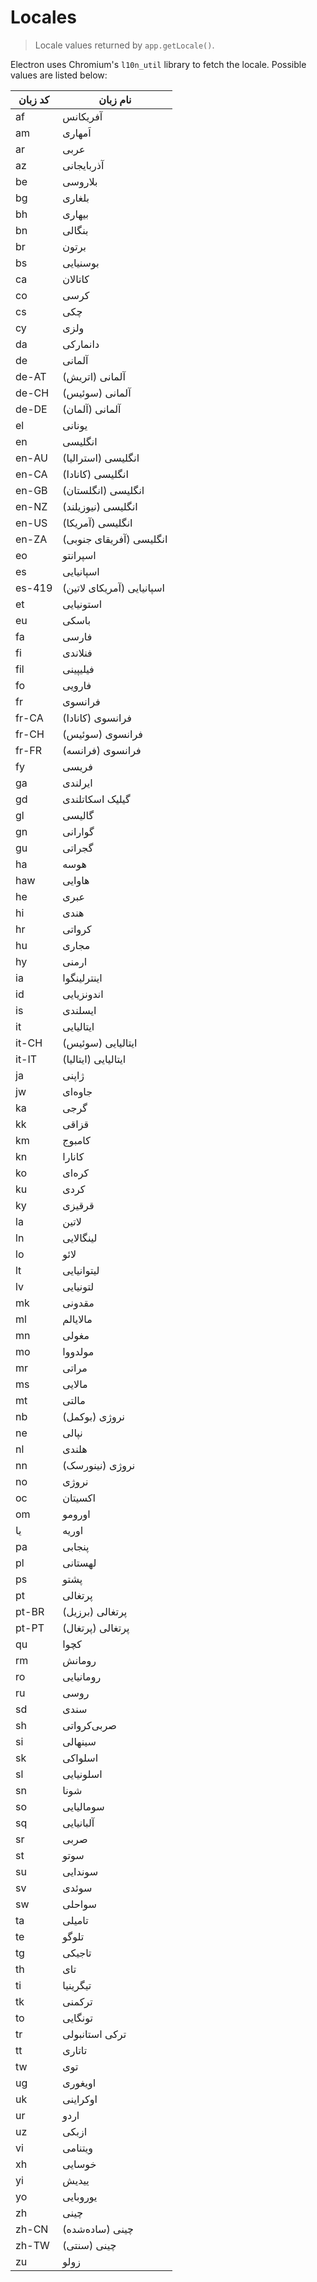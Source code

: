 # Locales

> Locale values returned by `app.getLocale()`.

Electron uses Chromium's `l10n_util` library to fetch the locale. Possible values are listed below:

| کد زبان | نام زبان                  |
| ------- | ------------------------- |
| af      | آفریکانس                  |
| am      | اَمهاری                   |
| ar      | عربی                      |
| az      | آذربایجانی                |
| be      | بلاروسی                   |
| bg      | بلغاری                    |
| bh      | بیهاری                    |
| bn      | بنگالی                    |
| br      | برتون                     |
| bs      | بوسنیایی                  |
| ca      | کاتالان                   |
| co      | کرسی                      |
| cs      | چکی                       |
| cy      | ولزی                      |
| da      | دانمارکی                  |
| de      | آلمانی                    |
| de-AT   | آلمانی (اتریش)            |
| de-CH   | آلمانی (سوئیس)            |
| de-DE   | آلمانی (آلمان)            |
| el      | یونانی                    |
| en      | انگلیسی                   |
| en-AU   | انگلیسی (استرالیا)        |
| en-CA   | انگلیسی (کانادا)          |
| en-GB   | انگلیسی (انگلستان)        |
| en-NZ   | انگلیسی (نیوزیلند)        |
| en-US   | انگلیسی (آمریکا)          |
| en-ZA   | انگلیسی (آفریقای جنوبی)   |
| eo      | اسپرانتو                  |
| es      | اسپانیایی                 |
| es-419  | اسپانیایی (آمریکای لاتین) |
| et      | استونیایی                 |
| eu      | باسکی                     |
| fa      | فارسی                     |
| fi      | فنلاندی                   |
| fil     | فیلیپینی                  |
| fo      | فارویی                    |
| fr      | فرانسوی                   |
| fr-CA   | فرانسوی (کانادا)          |
| fr-CH   | فرانسوی (سوئیس)           |
| fr-FR   | فرانسوی (فرانسه)          |
| fy      | فریسی                     |
| ga      | ایرلندی                   |
| gd      | گیلیک اسکاتلندی           |
| gl      | گالیسی                    |
| gn      | گوارانی                   |
| gu      | گجراتی                    |
| ha      | هوسه                      |
| haw     | هاوایی                    |
| he      | عبری                      |
| hi      | هندی                      |
| hr      | کرواتی                    |
| hu      | مجاری                     |
| hy      | ارمنی                     |
| ia      | اینترلینگوا               |
| id      | اندونزیایی                |
| is      | ایسلندی                   |
| it      | ایتالیایی                 |
| it-CH   | ایتالیایی (سوئیس)         |
| it-IT   | ایتالیایی (ایتالیا)       |
| ja      | ژاپنی                     |
| jw      | جاوه‌ای                   |
| ka      | گرجی                      |
| kk      | قزاقی                     |
| km      | کامبوج                    |
| kn      | کانارا                    |
| ko      | کره‌ای                    |
| ku      | کردی                      |
| ky      | قرقیزی                    |
| la      | لاتین                     |
| ln      | لینگالایی                 |
| lo      | لائو                      |
| lt      | لیتوانیایی                |
| lv      | لتونیایی                  |
| mk      | مقدونی                    |
| ml      | مالایالم                  |
| mn      | مغولی                     |
| mo      | مولدووا                   |
| mr      | مراتی                     |
| ms      | مالایی                    |
| mt      | مالتی                     |
| nb      | نروژی (بوکمل)             |
| ne      | نپالی                     |
| nl      | هلندی                     |
| nn      | نروژی (نینورسک)           |
| no      | نروژی                     |
| oc      | اکسیتان                   |
| om      | اورومو                    |
| یا      | اوریه                     |
| pa      | پنجابی                    |
| pl      | لهستانی                   |
| ps      | پشتو                      |
| pt      | پرتغالی                   |
| pt-BR   | پرتغالی (برزیل)           |
| pt-PT   | پرتغالی (پرتغال)          |
| qu      | کچوا                      |
| rm      | رومانش                    |
| ro      | رومانیایی                 |
| ru      | روسی                      |
| sd      | سندی                      |
| sh      | صربی‌کرواتی               |
| si      | سینهالی                   |
| sk      | اسلواکی                   |
| sl      | اسلونیایی                 |
| sn      | شونا                      |
| so      | سومالیایی                 |
| sq      | آلبانیایی                 |
| sr      | صربی                      |
| st      | سوتو                      |
| su      | سوندایی                   |
| sv      | سوئدی                     |
| sw      | سواحلی                    |
| ta      | تامیلی                    |
| te      | تلوگو                     |
| tg      | تاجیکی                    |
| th      | تای                       |
| ti      | تیگرینیا                  |
| tk      | ترکمنی                    |
| to      | تونگایی                   |
| tr      | ترکی استانبولی            |
| tt      | تاتاری                    |
| tw      | توی                       |
| ug      | اویغوری                   |
| uk      | اوکراینی                  |
| ur      | اردو                      |
| uz      | ازبکی                     |
| vi      | ویتنامی                   |
| xh      | خوسایی                    |
| yi      | ییدیش                     |
| yo      | یوروبایی                  |
| zh      | چینی                      |
| zh-CN   | چینی (ساده‌شده)           |
| zh-TW   | چینی (سنتی)               |
| zu      | زولو                      |
